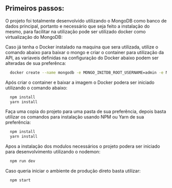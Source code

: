 
## Primeiros passos:
O projeto foi totalmente desenvolvido utilizando o MongoDB como banco de dados principal, portanto e necessário que seja feito a instalação do mesmo, para facilitar na utilização pode ser utilizado docker como virtualização do MongoDB:

Caso já tenha o Docker instalado na maquina que sera utilizada, utilize o comando abaixo para baixar o mongo e criar o container para utilização da API, as variaveis definidas na configuração do Docker abaixo podem ser alteradas de sua preferênca:
```bash
  docker create --name mongodb -e MONGO_INITDB_ROOT_USERNAME=admin -e MONGO_INITDB_ROOT_PASSWORD=admin -p 27017:27017  mongo
```
Após criar o container e baixar a imagem o Docker podera ser iniciado utilizando o comando abaixo:
```bash
  npm install
  yarn install
```

Faça uma copia do projeto para uma pasta de sua preferência, depois basta utilizar os comandos para instalação usando NPM ou Yarn de sua preferência:

```bash
  npm install
  yarn install
```
Apos a instalação dos modulos necessários o projeto podera ser iniciado para desenvolvimento utilizando o nodemon:

```bash
  npm run dev
```
Caso queria iniciar o ambiente de produção direto basta utilizar:

```bash
  npm start
```
